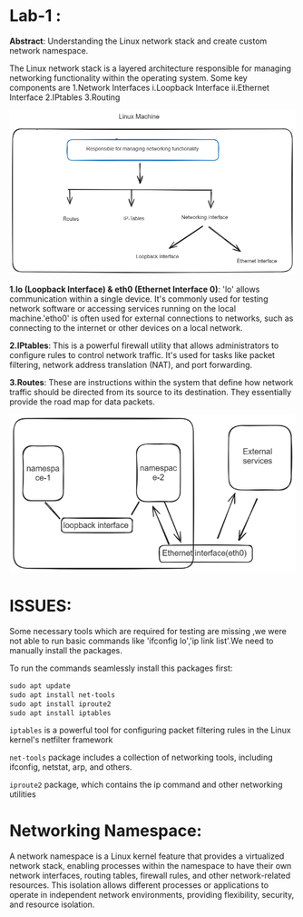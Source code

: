 # Lab-1 : 


**Abstract**: Understanding the Linux network stack and create custom network namespace. 

The Linux network stack is a layered architecture responsible for managing networking functionality within the operating system. Some key components are 
1.Network Interfaces 
     i.Loopback Interface 
     ii.Ethernet Interface
2.IPtables
3.Routing

<img src="./images/1.png" width="600">

**1.lo (Loopback Interface) & eth0 (Ethernet Interface 0)**: 'lo' allows communication within a single device. It's commonly used for testing network software or accessing services running on the local machine.'etho0' is often used for external connections to networks, such as connecting to the internet or other devices on a local network.

**2.IPtables**: This is a powerful firewall utility that allows administrators to configure rules to control network traffic. It's used for tasks like packet filtering, network address translation (NAT), and port forwarding.

**3.Routes**: These are instructions within the system that define how network traffic should be directed from its source to its destination. They essentially provide the road map for data packets.


<img src="./images/2.png" width="600">

# ISSUES:

Some necessary tools which are required for testing are missing ,we were not able to run basic commands like 'ifconfig lo','ip link list'.We need to manually install the packages.

To run the commands seamlessly install this packages first:

```
sudo apt update
sudo apt install net-tools
sudo apt install iproute2
sudo apt install iptables
```
 
 ``iptables`` is a powerful tool for configuring packet filtering rules in the Linux kernel's netfilter framework


``net-tools`` package includes a collection of networking tools, including ifconfig, netstat, arp, and others.

``iproute2`` package, which contains the ip command and other networking utilities

# Networking Namespace:

A network namespace is a Linux kernel feature that provides a virtualized network stack, enabling processes within the namespace to have their own network interfaces, routing tables, firewall rules, and other network-related resources. This isolation allows different processes or applications to operate in independent network environments, providing flexibility, security, and resource isolation.
